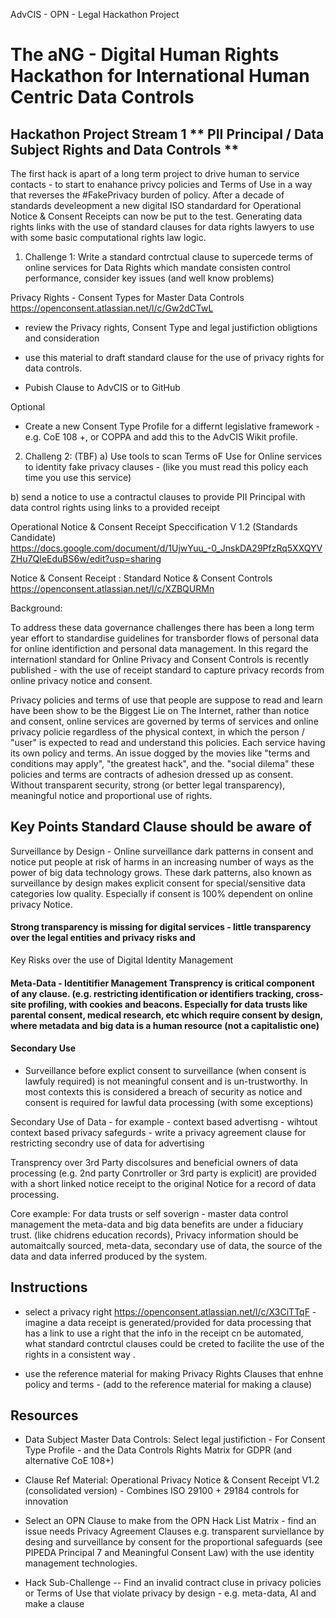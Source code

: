 AdvCIS - OPN - Legal Hackathon Project

# The aNG - Digital Human Rights Hackathon for International Human Centric Data Controls

## Hackathon Project Stream 1 **  PII Principal /  Data Subject Rights and Data Controls **

The first hack is apart of a long term project to drive human to service contacts - to start to enahance  privcy policies and Terms of Use in a way that reverses the #FakePrivacy burden of policy. After a decade of standards develeopment a new digital ISO standardard for Operational Notice & Consent Receipts can now be put to the test.   Generating data rights links with the use of standard clauses for data rights  lawyers to use with some basic computational rights law logic. 


1. Challenge 1:  Write a standard contrctual clause to supercede terms of online services for Data Rights which mandate consisten control performance, consider key issues (and well know problems) 

Privacy Rights - Consent Types for Master Data Controls  https://openconsent.atlassian.net/l/c/Gw2dCTwL
- review the Privacy rights, Consent Type and legal justifiction obligtions and consideration 
- use this material to draft standard clause for the use of privacy rights for data controls. 

- Pubish Clause to AdvCIS or to GitHub  

Optional
- Create a new Consent Type Profile for a differnt legislative framework - e.g. CoE 108 +, or COPPA  and add this to the AdvCIS Wikit profile. 


2. Challeng 2:  (TBF)
a) Use tools to scan Terms oF Use for Online services to identity fake privacy clauses - (like you must read this policy each time you use this service) 

b) send a notice to use a contractul clauses to provide PII Principal with data control rights using links to a provided receipt

Operational Notice & Consent Receipt Speccification V 1.2 (Standards Candidate) https://docs.google.com/document/d/1UjwYuu_-0_JnskDA29PfzRq5XXQYVZHu7QIeEduBS6w/edit?usp=sharing

Notice & Consent Receipt : Standard Notice & Consent Controls https://openconsent.atlassian.net/l/c/XZBQURMn


Background: 

To address these data governance challenges there has been a long term year effort to standardise guidelines for transborder flows of personal data for online identifiction and personal data management.  In this regard the internationl standard for Online Privacy and Consent Controls is recently published - with the use of receipt standard to capture privacy records from  online privacy notice and consent. 

Privacy policies and terms of use that people are suppose to read and learn have been show to be the Biggest Lie on The Internet, rather than notice and consent, online services are governed by terms of services and online privacy policie regardless of the physical context, in which the person / "user" is expected to read and understand this policies.  Each service having its own policy and terms.  An issue dogged by the movies like "terms and conditions may apply", "the greatest hack", and the. "social dilema" these policies and terms are contracts of adhesion dressed up as consent. Without transparent security, strong (or better legal transparency),  meaningful notice and proportional use of rights.


## Key Points Standard Clause should be aware of
Surveillance by Design - Online surveillance dark patterns in consent and notice put people at risk of harms in an increasing number of ways as the power of big data technology grows. 
These dark patterns, also known as surveillance by design makes explicit consent for special/sensitive data categories low quality.  Especially if consent is 100% dependent on online privacy Notice.

#### Strong transparency is missing for digital services - little transparency over the legal entities and privacy risks and 
Key Risks over the use of Digital Identity Management 

#### Meta-Data -  Identitifier Management Transprency is critical component of any clause. (e.g. restricting identification or identifiers tracking,  cross-site profiling,  with cookies and beacons.  Especially for data trusts like parental consent, medical research, etc which require consent by design, where metadata and big data is a human resource (not a capitalistic one) 

#### Secondary Use 

 
- Surveillance before explict consent to surveillance (when consent is lawfuly required) is not meaningful consent and is un-trustworthy.  In most contexts this is considered a breach of security as notice and consent is required for lawful data processing (with some exceptions)  

Secondary Use of Data - for example - context based advertisng - wihtout context based privacy safegurds - write a privacy agreement clause for restricting secondry use of data for advertising 

Transprency over 3rd Party discolsures and beneficial owners of data processing (e.g. 2nd party Conrtroller or 3rd party is explicit) are provided with a short linked notice receipt to the original Notice for a record of data processing. 

Core example: 
For data trusts or self soverign - master data control management the meta-data and big data benefits are under a fiduciary trust.   (like chidrens education records), Privacy information should be automaitcally sourced, meta-data, secondary use of data, the source of the data  and data inferred  produced by the system.  


## Instructions
* select a privacy right https://openconsent.atlassian.net/l/c/X3CiTTqF  - imagine a data receipt is  generated/provided for data processing that has a link to use a right that the info in the receipt cn be automated, what standard contrctul clauses could be creted to facilite the use of the rights in a consistent way . 

* use the reference material for making Privacy Rights Clauses that enhne policy and terms   - (add to the reference material for making a clause) 

## Resources 
* Data Subject Master Data Controls: Select legal justifiction - For Consent Type Profile - and the Data Controls Rights   Matrix for GDPR (and alternative CoE 108+)
* Clause Ref Material: Operational Privacy Notice & Consent Receipt V1.2 (consolidated version) - Combines ISO 29100 + 29184 controls for innovation 
* Select an OPN Clause to make from the OPN Hack List Matrix - find an issue needs Privacy Agreement Clauses e.g. transparent surviellance by desing and surveillance by consent for the proportional safeguards (see PIPEDA Principal 7 and Meaningful Consent Law) with the use identity management technologies.

*  Hack Sub-Challenge -- Find an invalid contract cluse in privacy policies or Terms of Use that violate privacy by design - e.g. meta-data, AI and make a clause


